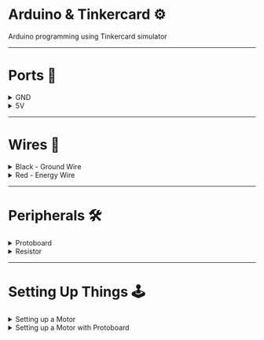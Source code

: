 # Arduino & Tinkercard ⚙
Arduino programming using Tinkercard simulator

-----

# Ports 📌
<details>
<summary>GND</summary>
<dl>
  <dt> * Ground Port</dt>
  <dd> </dd>
</dl>
</details>

<details>
<summary>5V</summary>
<dl>
  <dt>* Volt Port</dt>
  <dd> </dd>
</dl>
</details>

-----

# Wires 🔌
<details>
<summary>Black - Ground Wire</summary>
<dl>
  <dt>* Ground Wire</dt>
  <dd>It takes energy from the circuit</dd>
</dl>
</details>

<details>
<summary>Red - Energy Wire</summary>
<dl>
  <dt>* Volt Wire</dt>
  <dd>It gives energy to the circuit</dd>
</dl>
</details>

-----

# Peripherals 🛠

<details>
<summary>Protoboard</summary>
<dl>
  <dt>Device with multiple serial ports</dt>
  <dd>Connections are shared in series with other port pins</dd>
</dl>

![Capture](https://user-images.githubusercontent.com/37451620/93883412-e803cf80-fcb7-11ea-852d-2c1eee68b2cc.JPG)

</details>

<details>
<summary>Resistor</summary>

![Capture](https://user-images.githubusercontent.com/37451620/93900120-66b63800-fccb-11ea-996b-6036b00c841a.JPG)

</details>

------

# Setting Up Things 🕹
<details>
<summary>Setting up a Motor</summary>
<dl>
  <dt>1. Connect the red wire on 5v port</dt>
  <dd>The red wire is for volts</dd>

  <dt>2. Connect the black wire on GND port</dt>
  <dd>The black one is for grounding</dd>
</dl>

![Capture](https://user-images.githubusercontent.com/37451620/93835796-ccb4a800-fc56-11ea-83eb-242b0519ef4e.PNG)

</details>



<details>
<summary>Setting up a Motor with Protoboard</summary>
<dl>
  <dt>1. Connect the red wire on the protoboard</dt>
  <dd>The red wire is for volts</dd>

  <dt>2. Connect the black wire on a diferent protoboard port (vertical)</dt>
  <dd>The black one is for grounding</dd>
  
   <dt>3. Connect the 5v volt port from arduino on a vertical pin where is placed the motor red wire</dt>
  <dd>They share the same vertical ports so they need to be in the same vertical line</dd>
  
   <dt>4. Connect the Ground volt port from arduino on a vertical pin where is placed the motor Black wire</dt>
  <dd>They share the same vertical ports so they need to be in the same vertical line</dd>
</dl>

![Capture](https://user-images.githubusercontent.com/37451620/93836886-895c3880-fc5a-11ea-8936-c4bb0115f6b5.PNG)

</details>

